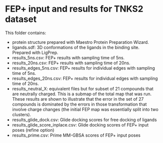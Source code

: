 # FEP+ input and results for TNKS2 dataset

This folder contains:
- protein structure prepared with Maestro Protein Preparation Wizard.
- ligands.sdf: 3D conformations of the ligands in the binding site. Prepared with LigPrep.
- results_5ns.csv: FEP+ results with sampling time of 5ns.
- results_20ns.csv: FEP+ results with sampling time of 20ns.
- results_edges_5ns.csv: FEP+ results for individual edges with sampling time of 5ns.
- results_edges_20ns.csv: FEP+ results for individual edges with sampling time of 20ns.
- results_neutral_X: equivalent files but for subset of 21 compounds that are neutrally charged. This is a submap of the total map that was run. These results are shown to illustrate that the error in the set of 27 compounds is dominated by the errors in those transformation that involve charge changes (the initial FEP map was essentially split into two clusters).
- results_glide_dock.csv: Glide docking scores for free docking of ligands
- results_glide_score_inplace.csv: Glide docking scores of FEP+ input poses (refine option)
- results_prime.csv: Prime MM-GBSA scores of FEP+ input poses

